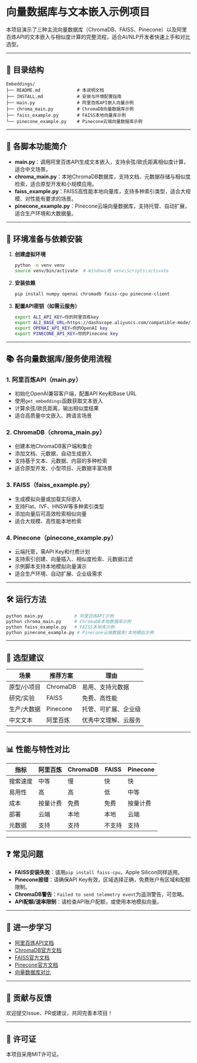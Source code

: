 # 向量数据库与文本嵌入示例项目

本项目演示了三种主流向量数据库（ChromaDB、FAISS、Pinecone）以及阿里百炼API的文本嵌入与相似度计算的完整流程，适合AI/NLP开发者快速上手和对比选型。

---

## 📁 目录结构

```
Embeddings/
├── README.md              # 本说明文档
├── INSTALL.md             # 安装与环境配置指南
├── main.py                # 阿里百炼API嵌入向量示例
├── chroma_main.py         # ChromaDB向量数据库示例
├── faiss_example.py       # FAISS本地向量库示例
└── pinecone_example.py    # Pinecone云端向量数据库示例
```

---

## 📝 各脚本功能简介

- **main.py**：调用阿里百炼API生成文本嵌入，支持余弦/欧氏距离相似度计算，适合中文场景。
- **chroma_main.py**：本地ChromaDB数据库，支持文档、元数据存储与相似度检索，适合原型开发和小规模应用。
- **faiss_example.py**：FAISS高性能本地向量库，支持多种索引类型，适合大规模、对性能有要求的场景。
- **pinecone_example.py**：Pinecone云端向量数据库，支持托管、自动扩展，适合生产环境和大数据量。

---

## 🚀 环境准备与依赖安装

1. **创建虚拟环境**
   ```bash
   python -m venv venv
   source venv/bin/activate  # Windows用 venv\Scripts\activate
   ```
2. **安装依赖**
   ```bash
   pip install numpy openai chromadb faiss-cpu pinecone-client
   ```
3. **配置API密钥（如需云服务）**
   ```bash
   export ALI_API_KEY=你的阿里百炼key
   export ALI_BASE_URL=https://dashscope.aliyuncs.com/compatible-mode/v1
   export OPENAI_API_KEY=你的OpenAI key
   export PINECONE_API_KEY=你的Pinecone key
   ```

---

## 📚 各向量数据库/服务使用流程

### 1. 阿里百炼API（main.py）
- 初始化OpenAI兼容客户端，配置API Key和Base URL
- 使用`get_embeddings`函数获取文本嵌入
- 计算余弦/欧氏距离，输出相似度结果
- 适合高质量中文嵌入、跨语言场景

### 2. ChromaDB（chroma_main.py）
- 创建本地ChromaDB客户端和集合
- 添加文档、元数据，自动生成嵌入
- 支持基于文本、元数据、内容的多种检索
- 适合原型开发、小型项目、元数据丰富场景

### 3. FAISS（faiss_example.py）
- 生成模拟向量或加载实际嵌入
- 支持Flat、IVF、HNSW等多种索引类型
- 添加向量后可高效检索相似向量
- 适合大规模、高性能本地检索

### 4. Pinecone（pinecone_example.py）
- 云端托管，需API Key和付费计划
- 支持索引创建、向量插入、相似度检索、元数据过滤
- 示例脚本支持本地模拟向量演示
- 适合生产环境、自动扩展、企业级需求

---

## 🛠️ 运行方法

```bash
python main.py            # 阿里百炼API示例
python chroma_main.py     # ChromaDB本地数据库示例
python faiss_example.py   # FAISS本地库示例
python pinecone_example.py # Pinecone云端数据库/本地模拟示例
```

---

## 🔄 选型建议

| 场景         | 推荐方案   | 理由                     |
|--------------|------------|--------------------------|
| 原型/小项目  | ChromaDB   | 易用、支持元数据         |
| 研究/实验    | FAISS      | 免费、高性能              |
| 生产/大数据  | Pinecone   | 托管、可扩展、企业级      |
| 中文文本      | 阿里百炼   | 优秀中文理解、云服务      |

---

## 📊 性能与特性对比

| 指标     | 阿里百炼 | ChromaDB | FAISS | Pinecone |
|----------|---------|----------|-------|----------|
| 搜索速度 | 中等    | 慢       | 快    | 快       |
| 易用性   | 高      | 高       | 低    | 中等     |
| 成本     | 按量计费| 免费     | 免费  | 按量计费 |
| 部署     | 云端    | 本地     | 本地  | 云端     |
| 元数据   | 支持    | 支持     | 不支持| 支持     |

---

## ❓ 常见问题

- **FAISS安装失败**：请用`pip install faiss-cpu`，Apple Silicon同样适用。
- **Pinecone报错**：请确保API Key有效，区域选择正确，免费账户有区域和配额限制。
- **ChromaDB警告**：`Failed to send telemetry event`为遥测警告，可忽略。
- **API配额/速率限制**：请检查API账户配额，或使用本地模拟向量。

---

## 📖 进一步学习

- [阿里百炼API文档](https://help.aliyun.com/zh/dashscope/)
- [ChromaDB官方文档](https://docs.trychroma.com/)
- [FAISS官方文档](https://github.com/facebookresearch/faiss)
- [Pinecone官方文档](https://docs.pinecone.io/)
- [向量数据库对比](https://zilliz.com/comparison)

---

## 🤝 贡献与反馈

欢迎提交Issue、PR或建议，共同完善本项目！

---

## 📄 许可证

本项目采用MIT许可证。 
